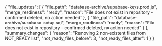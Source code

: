 {
  "file_updates": [
    {
      "file_path": "database-archive/supabase-keys.prod.js",
      "merge_readiness": "ready",
      "reason": "File does not exist in repository - confirmed deleted, no action needed"
    },
    {
      "file_path": "database-archive/supabase-setup.sql", 
      "merge_readiness": "ready",
      "reason": "File does not exist in repository - confirmed deleted, no action needed"
    }
  ],
  "summary_changes": {
    "reason": "Removing 2 non-existent files from NOT_READY list",
    "not_ready_files_before": 3,
    "not_ready_files_after": 1
  }
}